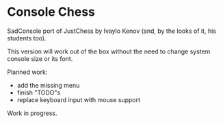 # Console Chess

SadConsole port of JustChess by Ivaylo Kenov (and, by the looks of it, his students too).

This version will work out of the box without the need to change system console size or its font.

Planned work:
- add the missing menu
- finish "TODO"s
- replace keyboard input with mouse support

Work in progress.

